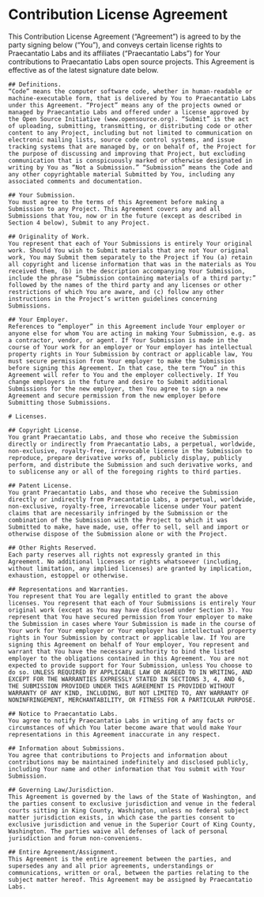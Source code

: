 # Contribution License Agreement

This Contribution License Agreement (“Agreement”) is agreed to by the party signing below (“You”), and conveys certain license rights to Praecantatio Labs and its affiliates (“Praecantatio Labs”) for Your contributions to Praecantatio Labs open source projects. This Agreement is effective as of the latest signature date below.

    ## Definitions. 
    “Code” means the computer software code, whether in human-readable or machine-executable form, that is delivered by You to Praecantatio Labs under this Agreement. “Project” means any of the projects owned or managed by Praecantatio Labs and offered under a license approved by the Open Source Initiative (www.opensource.org). “Submit” is the act of uploading, submitting, transmitting, or distributing code or other content to any Project, including but not limited to communication on electronic mailing lists, source code control systems, and issue tracking systems that are managed by, or on behalf of, the Project for the purpose of discussing and improving that Project, but excluding communication that is conspicuously marked or otherwise designated in writing by You as “Not a Submission.” “Submission” means the Code and any other copyrightable material Submitted by You, including any associated comments and documentation.

    ## Your Submission.
    You must agree to the terms of this Agreement before making a Submission to any Project. This Agreement covers any and all Submissions that You, now or in the future (except as described in Section 4 below), Submit to any Project.

    ## Originality of Work.
    You represent that each of Your Submissions is entirely Your original work. Should You wish to Submit materials that are not Your original work, You may Submit them separately to the Project if You (a) retain all copyright and license information that was in the materials as You received them, (b) in the description accompanying Your Submission, include the phrase “Submission containing materials of a third party:” followed by the names of the third party and any licenses or other restrictions of which You are aware, and (c) follow any other instructions in the Project’s written guidelines concerning Submissions.

    ## Your Employer. 
    References to “employer” in this Agreement include Your employer or anyone else for whom You are acting in making Your Submission, e.g. as a contractor, vendor, or agent. If Your Submission is made in the course of Your work for an employer or Your employer has intellectual property rights in Your Submission by contract or applicable law, You must secure permission from Your employer to make the Submission before signing this Agreement. In that case, the term “You” in this Agreement will refer to You and the employer collectively. If You change employers in the future and desire to Submit additional Submissions for the new employer, then You agree to sign a new Agreement and secure permission from the new employer before Submitting those Submissions.

    # Licenses.

    ## Copyright License.
    You grant Praecantatio Labs, and those who receive the Submission directly or indirectly from Praecantatio Labs, a perpetual, worldwide, non-exclusive, royalty-free, irrevocable license in the Submission to reproduce, prepare derivative works of, publicly display, publicly perform, and distribute the Submission and such derivative works, and to sublicense any or all of the foregoing rights to third parties.

    ## Patent License. 
    You grant Praecantatio Labs, and those who receive the Submission directly or indirectly from Praecantatio Labs, a perpetual, worldwide, non-exclusive, royalty-free, irrevocable license under Your patent claims that are necessarily infringed by the Submission or the combination of the Submission with the Project to which it was Submitted to make, have made, use, offer to sell, sell and import or otherwise dispose of the Submission alone or with the Project.

    ## Other Rights Reserved. 
    Each party reserves all rights not expressly granted in this Agreement. No additional licenses or rights whatsoever (including, without limitation, any implied licenses) are granted by implication, exhaustion, estoppel or otherwise.

    ## Representations and Warranties. 
    You represent that You are legally entitled to grant the above licenses. You represent that each of Your Submissions is entirely Your original work (except as You may have disclosed under Section 3). You represent that You have secured permission from Your employer to make the Submission in cases where Your Submission is made in the course of Your work for Your employer or Your employer has intellectual property rights in Your Submission by contract or applicable law. If You are signing this Agreement on behalf of Your employer, You represent and warrant that You have the necessary authority to bind the listed employer to the obligations contained in this Agreement. You are not expected to provide support for Your Submission, unless You choose to do so. UNLESS REQUIRED BY APPLICABLE LAW OR AGREED TO IN WRITING, AND EXCEPT FOR THE WARRANTIES EXPRESSLY STATED IN SECTIONS 3, 4, AND 6, THE SUBMISSION PROVIDED UNDER THIS AGREEMENT IS PROVIDED WITHOUT WARRANTY OF ANY KIND, INCLUDING, BUT NOT LIMITED TO, ANY WARRANTY OF NONINFRINGEMENT, MERCHANTABILITY, OR FITNESS FOR A PARTICULAR PURPOSE.

    ## Notice to Praecantatio Labs. 
    You agree to notify Praecantatio Labs in writing of any facts or circumstances of which You later become aware that would make Your representations in this Agreement inaccurate in any respect.

    ## Information about Submissions. 
    You agree that contributions to Projects and information about contributions may be maintained indefinitely and disclosed publicly, including Your name and other information that You submit with Your Submission.

    ## Governing Law/Jurisdiction.
    This Agreement is governed by the laws of the State of Washington, and the parties consent to exclusive jurisdiction and venue in the federal courts sitting in King County, Washington, unless no federal subject matter jurisdiction exists, in which case the parties consent to exclusive jurisdiction and venue in the Superior Court of King County, Washington. The parties waive all defenses of lack of personal jurisdiction and forum non-conveniens.

    ## Entire Agreement/Assignment. 
    This Agreement is the entire agreement between the parties, and supersedes any and all prior agreements, understandings or communications, written or oral, between the parties relating to the subject matter hereof. This Agreement may be assigned by Praecantatio Labs.
